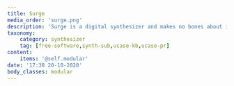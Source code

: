 ```yaml
---
title: Surge
media_order: 'surge.png'
description: 'Surge is a digital synthesizer and makes no bones about it. In its core beats a hybrid substractive engine with a powerful FX stack.'
taxonomy:
    category: synthesizer
    tag: [free-software,synth-sub,ucase-kb,ucase-pr]
content:
    items: '@self.modular'
date: '17:38 20-10-2020'
body_classes: modular
---
```


